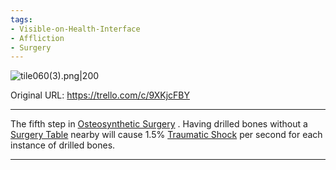 ```yaml
---
tags:
- Visible-on-Health-Interface
- Affliction
- Surgery
---
```


![tile060(3).png\|200](/Surgery/Drilled%20Bones%20-%20Attachments/6718845db30472d958dd7b9f.png)

Original URL: https://trello.com/c/9XKjcFBY

---

The fifth step in [Osteosynthetic Surgery](../Procedures/Osteosynthetic%20Surgery.md) . Having drilled bones without a [Surgery Table](../Items/Surgery%20Table.md) nearby will cause 1.5% [Traumatic Shock](Traumatic%20Shock.md) per second for each instance of drilled bones.

---

